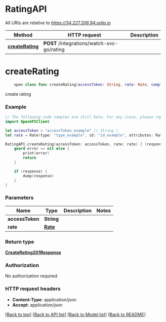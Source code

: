 # RatingAPI

All URIs are relative to *https://34.227.206.94.sslip.io*

Method | HTTP request | Description
------------- | ------------- | -------------
[**createRating**](RatingAPI.md#createrating) | **POST** /integrations/watch-svc-go/rating | 


# **createRating**
```swift
    open class func createRating(accessToken: String, rate: Rate, completion: @escaping (_ data: CreateRating201Response?, _ error: Error?) -> Void)
```



create rating

### Example
```swift
// The following code samples are still beta. For any issue, please report via http://github.com/OpenAPITools/openapi-generator/issues/new
import OpenAPIClient

let accessToken = "accessToken_example" // String | 
let rate = Rate(type: "type_example", id: "id_example", attributes: Rate_allOf_attributes(rating: 123, timestamp: 123, kind: "kind_example"), relationships: Rate_allOf_relationships(accountId: "accountId_example", instanceId: "instanceId_example")) // Rate | 

RatingAPI.createRating(accessToken: accessToken, rate: rate) { (response, error) in
    guard error == nil else {
        print(error)
        return
    }

    if (response) {
        dump(response)
    }
}
```

### Parameters

Name | Type | Description  | Notes
------------- | ------------- | ------------- | -------------
 **accessToken** | **String** |  | 
 **rate** | [**Rate**](Rate.md) |  | 

### Return type

[**CreateRating201Response**](CreateRating201Response.md)

### Authorization

No authorization required

### HTTP request headers

 - **Content-Type**: application/json
 - **Accept**: application/json

[[Back to top]](#) [[Back to API list]](../README.md#documentation-for-api-endpoints) [[Back to Model list]](../README.md#documentation-for-models) [[Back to README]](../README.md)

